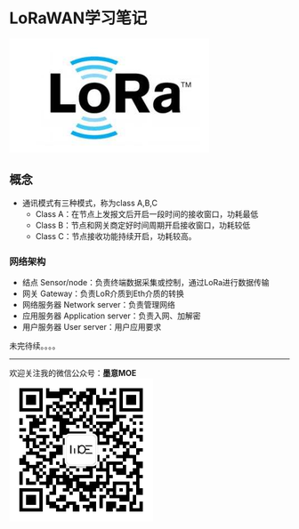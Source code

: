 # LoRaWAN学习笔记
![](../Pic/LoRa/LoRa_logo.jpg)    

## 概念
- 通讯模式有三种模式，称为class A,B,C
    - Class A：在节点上发报文后开启一段时间的接收窗口，功耗最低
    - Class B：节点和网关商定好时间周期开启接收窗口，功耗较低
    - Class C：节点接收功能持续开启，功耗较高。

### 网络架构
- 结点 Sensor/node：负责终端数据采集或控制，通过LoRa进行数据传输
- 网关 Gateway：负责LoR介质到Eth介质的转换
- 网络服务器 Network server：负责管理网络
- 应用服务器 Application server：负责入网、加解密
- 用户服务器 User server：用户应用要求

未完待续。。。。

---

欢迎关注我的微信公众号：**墨意MOE**    
![](../Pic/Misc/qrcode_for_gh_a64f54357afb_258.jpg)
